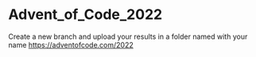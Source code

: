 # Advent_of_Code_2022
Create a new branch and upload your results in a folder named with your name
https://adventofcode.com/2022
